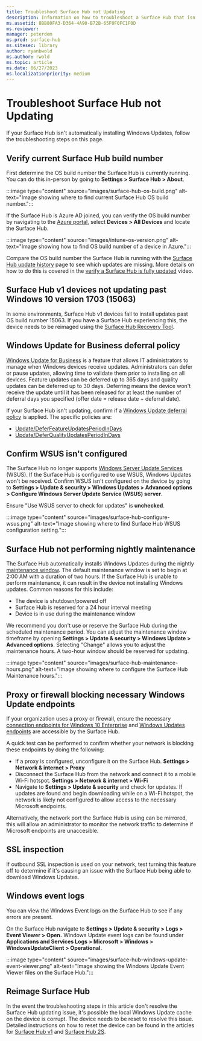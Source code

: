 ```yaml
---
title: Troubleshoot Surface Hub not Updating
description: Information on how to troubleshoot a Surface Hub that isn't automatically installing Windows Updates.
ms.assetid: 8BB80FA3-D364-4A90-B72B-65F0F0FC1F0D
ms.reviewer: 
manager: peterdem
ms.prod: surface-hub
ms.sitesec: library
author: ryanbwold
ms.author: rwold
ms.topic: article
ms.date: 06/27/2023
ms.localizationpriority: medium
---
```


# Troubleshoot Surface Hub not Updating ##

If your Surface Hub isn't automatically installing Windows Updates, follow the troubleshooting steps on this page.
 
## Verify current Surface Hub build number ##
First determine the OS build number the Surface Hub is currently running. You can do this in-person by going to **Settings > Surface Hub > About**.

:::image type="content" source="images/surface-hub-os-build.png" alt-text="Image showing where to find current Surface Hub OS build number.":::
 
If the Surface Hub is Azure AD joined, you can verify the OS build number by navigating to the [Azure portal](https://portal.azure.com/), select **Devices > All Devices** and locate the Surface Hub.
 
:::image type="content" source="images/intune-os-version.png" alt-text="Image showing how to find OS build number of a device in Azure.":::

Compare the OS build number the Surface Hub is running with the [Surface Hub update history](/surface-hub/surface-hub-update-history) page to see which updates are missing. More details on how to do this is covered in the [verify a Surface Hub is fully updated](https://www.youtube.com/watch?v=rxL5cUS_3TA) video.
 
## Surface Hub v1 devices not updating past Windows 10 version 1703 (15063) ##
In some environments, Surface Hub v1 devices fail to install updates past OS build number 15063. If you have a Surface Hub experiencing this, the device needs to be reimaged using the [Surface Hub Recovery Tool](/surface-hub/surface-hub-recovery-tool).
 
## Windows Update for Business deferral policy ##
[Windows Update for Business](/surface-hub/manage-windows-updates-for-surface-hub#windows-update-for-business) is a feature that allows IT administrators to manage when Windows devices receive updates. Administrators can defer or pause updates, allowing time to validate them prior to installing on all devices. Feature updates can be deferred up to 365 days and quality updates can be deferred up to 30 days. Deferring means the device won't receive the update until it has been released for at least the number of deferral days you specified (offer date = release date + deferral date).
 
If your Surface Hub isn't updating, confirm if a [Windows Update deferral policy](/surface-hub/manage-windows-updates-for-surface-hub#group-surface-hub-into-deployment-rings) is applied. The specific policies are:

- [Update/DeferFeatureUpdatesPeriodInDays](/windows/client-management/mdm/policy-csp-update#deferfeatureupdatesperiodindays)
- [Update/DeferQualityUpdatesPeriodInDays](/windows/client-management/mdm/policy-csp-update#deferqualityupdatesperiodindays)

## Confirm WSUS isn't configured ##
The Surface Hub no longer supports [Windows Server Update Services](/windows-server/administration/windows-server-update-services/get-started/windows-server-update-services-wsus) (WSUS). If the Surface Hub is configured to use WSUS, Windows Updates won't be received. Confirm WSUS isn't configured on the device by going to **Settings > Update & security > Windows Updates > Advanced options > Configure Windows Server Update Service (WSUS) server**.
 
Ensure "Use WSUS server to check for updates" is **unchecked**.
 
:::image type="content" source="images/surface-hub-configure-wsus.png" alt-text="Image showing where to find Surface Hub WSUS configuration setting.":::

## Surface Hub not performing nightly maintenance ##
The Surface Hub automatically installs Windows Updates during the nightly [maintenance window](/surface-hub/manage-windows-updates-for-surface-hub#maintenance-window). The default maintenance window is set to begin at 2:00 AM with a duration of two hours. If the Surface Hub is unable to perform maintenance, it can result in the device not installing Windows updates. Common reasons for this include:

- The device is shutdown/powered off
- Surface Hub is reserved for a 24 hour interval meeting
- Device is in use during the maintenance window

We recommend you don't use or reserve the Surface Hub during the scheduled maintenance period. You can adjust the maintenance window timeframe by opening **Settings > Update & security > Windows Update > Advanced options**. Selecting "Change" allows you to adjust the maintenance hours. A two-hour window should be reserved for updating.

:::image type="content" source="images/surface-hub-maintenance-hours.png" alt-text="Image showing where to configure the Surface Hub Maintenance hours.":::

## Proxy or firewall blocking necessary Windows Update endpoints ##
If your organization uses a proxy or firewall, ensure the necessary [connection endpoints for Windows 10 Enterprise](/windows/privacy/manage-windows-21h2-endpoints) and [Windows Updates endpoints](/troubleshoot/windows-client/deployment/windows-update-issues-troubleshooting#device-cant-access-update-files) are accessible by the Surface Hub.
 
A quick test can be performed to confirm whether your network is blocking these endpoints by doing the following:

- If a proxy is configured, unconfigure it on the Surface Hub. **Settings > Network & internet > Proxy**
- Disconnect the Surface Hub from the network and connect it to a mobile Wi-Fi hotspot. **Settings > Network & internet > Wi-Fi**
- Navigate to **Settings > Update & security** and check for updates. If updates are found and begin downloading while on a Wi-Fi hotspot, the network is likely not configured to allow access to the necessary Microsoft endpoints.

Alternatively, the network port the Surface Hub is using can be mirrored, this will allow an administrator to monitor the network traffic to determine if Microsoft endpoints are unaccesible.
 
## SSL inspection ##
If outbound SSL inspection is used on your network, test turning this feature off to determine if it's causing an issue with the Surface Hub being able to download Windows Updates.
 
## Windows event logs ##
You can view the Windows Event logs on the Surface Hub to see if any errors are present.
 
On the Surface Hub navigate to **Settings > Update & security > Logs > Event Viewer > Open.** Windows Update event logs can be found under **Applications and Services Logs > Microsoft > Windows > WindowsUpdateClient > Operational.**
 
:::image type="content" source="images/surface-hub-windows-update-event-viewer.png" alt-text="Image showing the Windows Update Event Viewer files on the Surface Hub.":::

## Reimage Surface Hub ##
In the event the troubleshooting steps in this article don't resolve the Surface Hub updating issue, it's possible the local Windows Update cache on the device is corrupt. The device needs to be reset to resolve this issue. Detailed instructions on how to reset the device can be found in the articles for [Surface Hub v1](/surface-hub/device-reset-surface-hub) and [Surface Hub 2S](/surface-hub/surface-hub-2s-recover-reset).